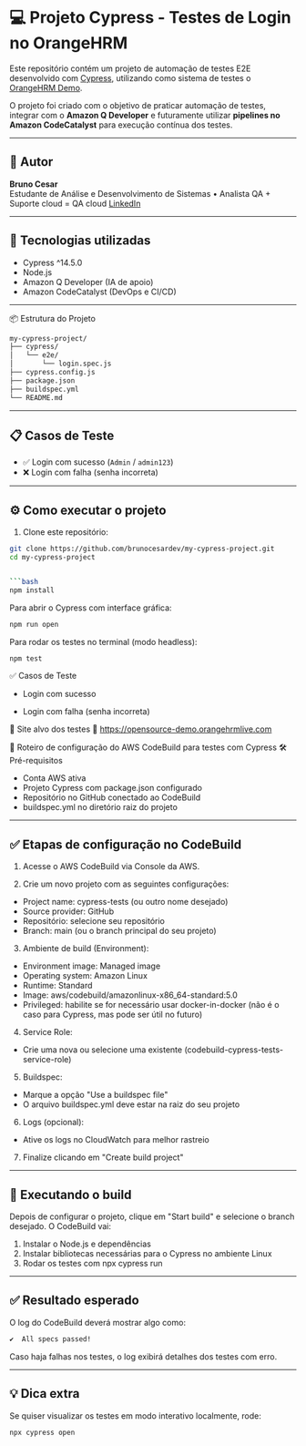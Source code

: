 # 💻 Projeto Cypress - Testes de Login no OrangeHRM

Este repositório contém um projeto de automação de testes E2E desenvolvido com [Cypress](https://www.cypress.io/), utilizando como sistema de testes o [OrangeHRM Demo](https://opensource-demo.orangehrmlive.com).

O projeto foi criado com o objetivo de praticar automação de testes, integrar com o **Amazon Q Developer** e futuramente utilizar **pipelines no Amazon CodeCatalyst** para execução contínua dos testes.

---

## 👤 Autor

**Bruno Cesar**  
Estudante de Análise e Desenvolvimento de Sistemas • Analista QA + Suporte cloud = QA cloud 
[LinkedIn](https://www.linkedin.com/in/bruno-cesar-704265223/)

---

## 🚀 Tecnologias utilizadas

- Cypress ^14.5.0
- Node.js
- Amazon Q Developer (IA de apoio)
- Amazon CodeCatalyst (DevOps e CI/CD)

---
📦 Estrutura do Projeto
```bash
my-cypress-project/
├── cypress/
│   └── e2e/
│       └── login.spec.js
├── cypress.config.js
├── package.json
├── buildspec.yml
└── README.md
```
---
## 📋 Casos de Teste

- ✅ Login com sucesso (`Admin` / `admin123`)
- ❌ Login com falha (senha incorreta)

---

## ⚙️ Como executar o projeto

1. Clone este repositório:

```bash
git clone https://github.com/brunocesardev/my-cypress-project.git
cd my-cypress-project


```bash
npm install
```

Para abrir o Cypress com interface gráfica:
```bash
npm run open
```

Para rodar os testes no terminal (modo headless):
```bash
npm test
```

✅ Casos de Teste
- Login com sucesso

- Login com falha (senha incorreta)

🧪 Site alvo dos testes
🔗 https://opensource-demo.orangehrmlive.com



📘 Roteiro de configuração do AWS CodeBuild para testes com Cypress
🛠️ Pré-requisitos
- Conta AWS ativa
- Projeto Cypress com package.json configurado
- Repositório no GitHub conectado ao CodeBuild
- buildspec.yml no diretório raiz do projeto

---
## ✅ Etapas de configuração no CodeBuild
1. Acesse o AWS CodeBuild via Console da AWS.

2. Crie um novo projeto com as seguintes configurações:
- Project name: cypress-tests (ou outro nome desejado)
- Source provider: GitHub
- Repositório: selecione seu repositório
- Branch: main (ou o branch principal do seu projeto)

3. Ambiente de build (Environment):
- Environment image: Managed image
- Operating system: Amazon Linux
- Runtime: Standard
- Image: aws/codebuild/amazonlinux-x86_64-standard:5.0
- Privileged: habilite se for necessário usar docker-in-docker (não é o caso para Cypress, mas pode ser útil no futuro)

4. Service Role:

- Crie uma nova ou selecione uma existente (codebuild-cypress-tests-service-role)

5. Buildspec:
- Marque a opção "Use a buildspec file"
- O arquivo buildspec.yml deve estar na raiz do seu projeto

6. Logs (opcional):
- Ative os logs no CloudWatch para melhor rastreio

7. Finalize clicando em "Create build project"

---
## 🧪 Executando o build
Depois de configurar o projeto, clique em "Start build" e selecione o branch desejado. O CodeBuild vai:

1. Instalar o Node.js e dependências
2. Instalar bibliotecas necessárias para o Cypress no ambiente Linux
3. Rodar os testes com npx cypress run

---
## ✅ Resultado esperado
O log do CodeBuild deverá mostrar algo como:
```bash
✔  All specs passed!
```
Caso haja falhas nos testes, o log exibirá detalhes dos testes com erro.

---
## 💡 Dica extra
Se quiser visualizar os testes em modo interativo localmente, rode:
```bash
npx cypress open
```
